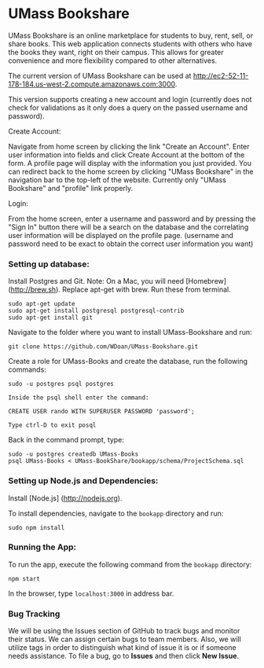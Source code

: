 # UMass Bookshare

UMass Bookshare is an online marketplace for students to buy, rent, sell, or share books. This web application connects students with others who have the books they want, right on their campus. This allows for greater convenience and more flexibility compared to other alternatives.

The current version of UMass Bookshare can be used at http://ec2-52-11-178-184.us-west-2.compute.amazonaws.com:3000.

This version supports creating a new account and login (currently does not check for validations as it only does a query on the passed username and password). 

Create Account: 

Navigate from home screen by clicking the link "Create an Account". Enter user information into fields and click Create Account at the bottom of the form. A profile page will display with the information you just provided. You can redirect back to the home screen by clicking "UMass Bookshare" in the navigation bar to the top-left of the website. Currently only "UMass Bookshare" and "profile" link properly. 

Login:

From the home screen, enter a username and password and by pressing the "Sign In" button there will be a search on the database and the correlating user information will be displayed on the profile page. (username and password need to be exact to obtain the correct user information you want)

### Setting up database:

Install Postgres and Git. Note: On a Mac, you will need [Homebrew] (http://brew.sh). Replace apt-get with brew.  Run these from terminal.

    sudo apt-get update
    sudo apt-get install postgresql postgresql-contrib
    sudo apt-get install git

Navigate to the folder where you want to install UMass-Bookshare and run:

    git clone https://github.com/WDoan/UMass-Bookshare.git

Create a role for UMass-Books and create the database, run the following commands:

    sudo -u postgres psql postgres
    
    Inside the psql shell enter the command:
    
    CREATE USER rando WITH SUPERUSER PASSWORD 'password';
    
    Type ctrl-D to exit posql

Back in the command prompt, type:

    sudo -u postgres createdb UMass-Books
    psql UMass-Books < UMass-BookShare/bookapp/schema/ProjectSchema.sql


### Setting up Node.js and Dependencies:

Install [Node.js] (http://nodejs.org).

To install dependencies, navigate to the <code>bookapp</code> directory and run:

<code>sudo npm install</code>

### Running the App:

To run the app, execute the following command from the <code>bookapp</code> directory:

<code>npm start</code>

In the browser, type <code>localhost:3000</code> in address bar.


### Bug Tracking

We will be using the Issues section of GitHub to track bugs and monitor their status. We can assign certain bugs to team members. Also, we will utilize tags in order to distinguish what kind of issue it is or if someone needs assistance. To file a bug, go to <strong>Issues</strong> and then click <strong>New Issue</strong>.
